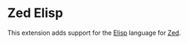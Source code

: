 # Zed Elisp

This extension adds support for the [Elisp](https://www.gnu.org/software/emacs/manual/html_node/eintr/) language for [Zed]([zed.dev](https://zed.dev)https://zed.dev).
